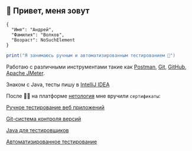 ## 👋 Привет, меня зовут

```
{
  "Имя": "Андрей",
  "Фамилия": "Волков",
  "Возраст": NoSuchElement
}
```
 
```java
print("Я занимаюсь ручным и автоматизированным тестированием 👀")
```
Работаю с различными инструментами такие как [Postman](https://www.postman.com/), [Git](https://git-scm.com/), [GitHub](https://github.com/), [Apache JMeter](https://jmeter.apache.org/). 

Знаком с Java, тесты пишу в [IntelliJ IDEA](https://www.jetbrains.com/ru-ru/idea/)

После :man_student: на платформе [нетология](https://netology.ru/) мне вручили `сертификаты`:


[Ручное тестирование веб приложений]()


[Git-система контроля версий]()


[Java для тестировщиков]()


[Автоматизированное тестирование]()


[]()


